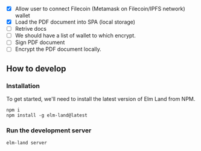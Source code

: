 * [x] Allow user to connect Filecoin (Metamask on Filecoin/IPFS network) wallet
* [x] Load the PDF document into SPA (local storage)
* [ ] Retrive docs 
* [ ] We should have a list of wallet to which encrypt.
* [ ] Sign PDF document
* [ ] Encrypt the PDF document locally.

## How to develop

### Installation

To get started, we'll need to install the latest version of Elm Land from NPM.

```
npm i
npm install -g elm-land@latest
```

### Run the development server

```
elm-land server
```
